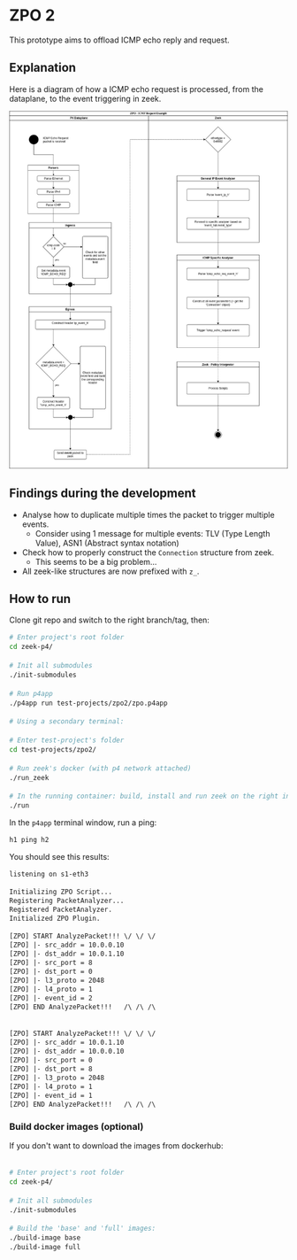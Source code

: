 # ZPO 2

This prototype aims to offload ICMP echo reply and request.

## Explanation

Here is a diagram of how a ICMP echo request is processed, from the dataplane, to the event
triggering in zeek.

![](icmp_echo_req.jpg "ICMP Echo Request Lifecycle")

## Findings during the development

- Analyse how to duplicate multiple times the packet to trigger multiple events.
    - Consider using 1 message for multiple events: TLV (Type Length Value), ASN1 (Abstract syntax notation)
- Check how to properly construct the `Connection` structure from zeek.
    - This seems to be a big problem...
- All zeek-like structures are now prefixed with `z_`.

## How to run

Clone git repo and switch to the right branch/tag, then:

```bash
# Enter project's root folder
cd zeek-p4/

# Init all submodules
./init-submodules

# Run p4app
./p4app run test-projects/zpo2/zpo.p4app

# Using a secondary terminal:

# Enter test-project's folder
cd test-projects/zpo2/

# Run zeek's docker (with p4 network attached)
./run_zeek

# In the running container: build, install and run zeek on the right interface
./run
```

In the `p4app` terminal window, run a ping:

```bash
h1 ping h2
```

You should see this results:

```
listening on s1-eth3

Initializing ZPO Script...
Registering PacketAnalyzer...
Registered PacketAnalyzer.
Initialized ZPO Plugin.

[ZPO] START AnalyzePacket!!! \/ \/ \/
[ZPO] |- src_addr = 10.0.0.10
[ZPO] |- dst_addr = 10.0.1.10
[ZPO] |- src_port = 8
[ZPO] |- dst_port = 0
[ZPO] |- l3_proto = 2048
[ZPO] |- l4_proto = 1
[ZPO] |- event_id = 2
[ZPO] END AnalyzePacket!!!   /\ /\ /\


[ZPO] START AnalyzePacket!!! \/ \/ \/
[ZPO] |- src_addr = 10.0.1.10
[ZPO] |- dst_addr = 10.0.0.10
[ZPO] |- src_port = 0
[ZPO] |- dst_port = 8
[ZPO] |- l3_proto = 2048
[ZPO] |- l4_proto = 1
[ZPO] |- event_id = 1
[ZPO] END AnalyzePacket!!!   /\ /\ /\
```

### Build docker images (optional)

If you don't want to download the images from dockerhub:

```bash

# Enter project's root folder
cd zeek-p4/

# Init all submodules
./init-submodules

# Build the 'base' and 'full' images:
./build-image base
./build-image full
```
